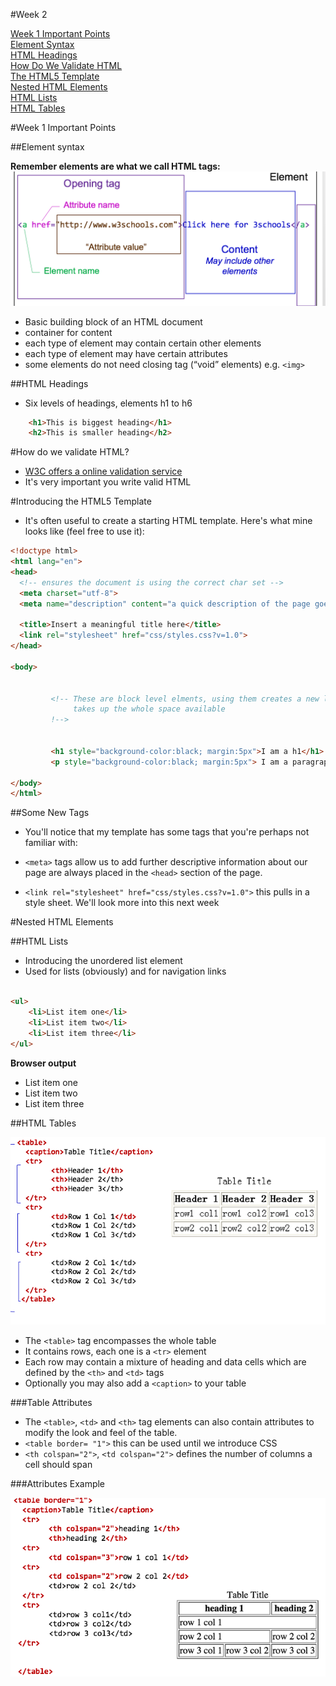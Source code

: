 #Week 2 

[Week 1 Important Points](#week-1-important-points)  
    [Element Syntax](element-syntax)     
    [HTML Headings](#html-headings)    
[How Do We Validate HTML](#how-do-we-validate-html)     
[The HTML5 Template](#introducing_the_html5_template)    
[Nested HTML Elements](#nested-html-elements)    
    [HTML Lists](#html_lists)    
    [HTML Tables](#html-tables)    


#Week 1 Important Points

##Element syntax

**Remember elements are what we call HTML tags:**
![assets/attribute.png](assets/attribute.png)

- Basic building block of an HTML document
- container for content
- each type of element may contain certain other elements
- each type of element may have certain attributes
- some elements do not need closing tag (“void” elements) e.g. `<img>`


##HTML Headings 

- Six levels of headings, elements h1 to h6

```html 
	<h1>This is biggest heading</h1>
	<h2>This is smaller heading</h2>
```


#How do we validate HTML?

-  [W3C offers a online validation service](https://validator.w3.org/)
-  It's very important you write valid HTML 




#Introducing the HTML5 Template

- It's often useful to create a starting HTML template. Here's what mine looks like (feel free to use it): 

```html
<!doctype html>
<html lang="en">
<head>
  <!-- ensures the document is using the correct char set --> 
  <meta charset="utf-8">
  <meta name="description" content="a quick description of the page goes here">  
  
  <title>Insert a meaningful title here</title>
  <link rel="stylesheet" href="css/styles.css?v=1.0">
</head>

<body>    
          
        
         <!-- These are block level elments, using them creates a new line 
              takes up the whole space available
         !-->
         
         
         <h1 style="background-color:black; margin:5px">I am a h1</h1>
         <p style="background-color:black; margin:5px"> I am a paragraph, I start a new line and take up full width available to me </p>

</body>
</html>

```
##Some New Tags

- You'll notice that my template has some tags that you're perhaps not familiar with:
 
- `<meta>` tags allow us to add further descriptive information about our page are always placed in the `<head>` section of the page. 
- `<link rel="stylesheet" href="css/styles.css?v=1.0">` this pulls in a style sheet. We'll look more into this next week


 


#Nested HTML Elements

##HTML Lists 

- Introducing the unordered list element
- Used for lists (obviously) and for navigation links

```html

<ul>
	<li>List item one</li>
	<li>List item two</li>
	<li>List item three</li>
</ul>


```
**Browser output**

<ul>
<li>List item one</li>
<li>List item two</li>
<li>List item three</li>
</ul>

   
##HTML Tables

![Table](assets/table.png)


- The `<table>` tag encompasses the whole table 
- It contains rows, each one is a `<tr>` element
- Each row may contain a mixture of heading and data cells which are defined by the `<th>` and `<td>` tags
- Optionally you may also add a `<caption>` to your table

###Table Attributes

- The `<table>`, `<td>` and `<th>` tag elements can also contain attributes to modify the look and feel of the table.
- `<table border= "1">` this can be used until we introduce CSS
- `<th colspan="2">`, `<td colspan="2">` defines the number of columns a cell should span


###Attributes Example

![](assets/arttributes_example.png)




